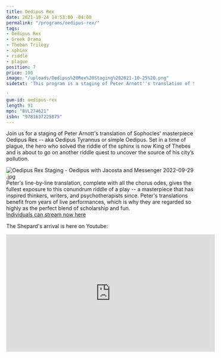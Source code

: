 ```yaml
---
title: Oedipus Rex
date: 2021-10-24 14:53:00 -04:00
permalink: "/programs/oedipus-rex/"
tags:
- Oedipus Rex
- Greek Drama
- Theban Trilogy
- sphinx
- riddle
- plague
position: 7
price: 100
image: "/uploads/Oedipus%20Rex%20Staging%202021-10-25%20.png"
sidetxt: 'This program is a staging of Peter Arnott''s translation of Sophocles'' masterpiece Oedipus Rex -- also known as Oedipus Tyrannus or simply Oedipus. Set in a time of plague, the hero who solved the riddle of the sphinx is now King of Thebes and is about to go on another riddle quest to uncover the source of his city''s pollution. Peter''s line-by-line translation complete with all the chorus odes gives the fullest exposure to this conundrum riddle of a play -- a masterpiece which has inspired thinkers, writers, and psychotherapists since. Peter''s translations benefit from years of live performances, which is why they are regarded so highly as the perfect blend of scholarship and fun.

'
gum-id: oedipus-rex
length: 91
mpn: "BVL274621"
isbn: "9781637225875"
---
```


Join us for a staging of Peter Arnott's translation of Sophocles' masterpiece Oedipus Rex -- aka Oedipus Tyrannus or simple Oedipus.  Set in a time of plague, the hero who solved the riddle of the sphinx is now King of Thebes and is about to go on another riddle quest to uncover the source of his city’s pollution.  

![Oedipus Rex Staging - Oedipus with Jacosta and Messenger 2022-09-29 .jpg](/uploads/Oedipus%20Rex%20Staging%20-%20Oedipus%20with%20Jacosta%20and%20Messenger%202022-09-29%20.jpg)Peter's line-by-line translation, complete with all the chorus odes, gives the fullest exposure to this conundrum riddle of a play -- a masterpiece that has inspired thinkers, writers, and psychotherapists since.  Peter's translations benefit from years of live performances, which is why they are regarded so highly as the perfect blend of scholarship and fun.<script src="https://gumroad.com/js/gumroad.js"></script>\
<a class="gumroad-button" href="https://macmillanfilms.gumroad.com/l/fwwaz">Individuals can stream now here</a>

The Shepard's arrival is here on Youtube:

<iframe class="yt" width="560" height="315" src="https://www.youtube.com/embed/6aDTAx9NVW8?rel=0" title="YouTube video player" frameborder="0" allow="accelerometer; autoplay; clipboard-write; encrypted-media; gyroscope; picture-in-picture" allowfullscreen></iframe>